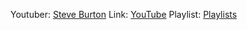 Youtuber: [Steve Burton](https://www.me.washington.edu/facultyfinder/steve-brunton)
Link: [YouTube](https://www.youtube.com/c/Eigensteve/featured)
Playlist: [Playlists](https://www.youtube.com/c/Eigensteve/playlists)

